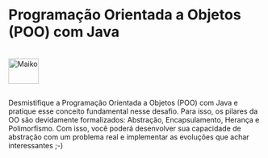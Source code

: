 # Programação Orientada a Objetos (POO) com Java

<div style="display: inline_block"><br>
  <img align="center" alt="Maiko" height="50" width="60" src="https://cdn.jsdelivr.net/gh/devicons/devicon/icons/java/java-original-wordmark.svg"">
    </div>

##
                                                                                                                                                  
Desmistifique a Programação Orientada a Objetos (POO) com Java e pratique esse conceito fundamental nesse desafio. 
Para isso, os pilares da OO são devidamente formalizados: Abstração, Encapsulamento, Herança e Polimorfismo. Com isso,
você poderá desenvolver sua capacidade de abstração com um problema real e implementar as evoluções que achar interessantes ;-)

